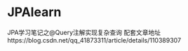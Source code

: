 # JPAlearn
JPA学习笔记之@Query注解实现复杂查询
配套文章地址https://blog.csdn.net/qq_41873311/article/details/110389307
